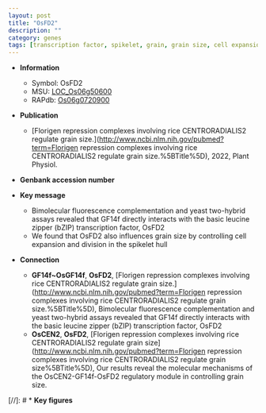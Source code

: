 ```yaml
---
layout: post
title: "OsFD2"
description: ""
category: genes
tags: [transcription factor, spikelet, grain, grain size, cell expansion]
---
```


* **Information**  
    + Symbol: OsFD2  
    + MSU: [LOC_Os06g50600](http://rice.uga.edu/cgi-bin/ORF_infopage.cgi?orf=LOC_Os06g50600)  
    + RAPdb: [Os06g0720900](https://rapdb.dna.affrc.go.jp/locus/?name=Os06g0720900)  

* **Publication**  
    + [Florigen repression complexes involving rice CENTRORADIALIS2 regulate grain size.](http://www.ncbi.nlm.nih.gov/pubmed?term=Florigen repression complexes involving rice CENTRORADIALIS2 regulate grain size.%5BTitle%5D), 2022, Plant Physiol.

* **Genbank accession number**  

* **Key message**  
    + Bimolecular fluorescence complementation and yeast two-hybrid assays revealed that GF14f directly interacts with the basic leucine zipper (bZIP) transcription factor, OsFD2
    + We found that OsFD2 also influences grain size by controlling cell expansion and division in the spikelet hull

* **Connection**  
    + __GF14f~OsGF14f__, __OsFD2__, [Florigen repression complexes involving rice CENTRORADIALIS2 regulate grain size.](http://www.ncbi.nlm.nih.gov/pubmed?term=Florigen repression complexes involving rice CENTRORADIALIS2 regulate grain size.%5BTitle%5D),  Bimolecular fluorescence complementation and yeast two-hybrid assays revealed that GF14f directly interacts with the basic leucine zipper (bZIP) transcription factor, OsFD2
    + __OsCEN2__, __OsFD2__, [Florigen repression complexes involving rice CENTRORADIALIS2 regulate grain size](http://www.ncbi.nlm.nih.gov/pubmed?term=Florigen repression complexes involving rice CENTRORADIALIS2 regulate grain size%5BTitle%5D), Our results reveal the molecular mechanisms of the OsCEN2-GF14f-OsFD2 regulatory module in controlling grain size.

[//]: # * **Key figures**  


